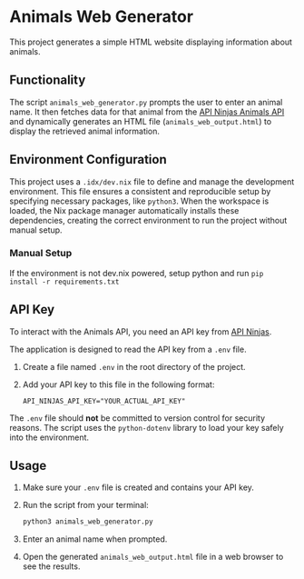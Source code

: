 # Animals Web Generator

This project generates a simple HTML website displaying information about animals.

## Functionality

The script `animals_web_generator.py` prompts the user to enter an animal name. It then fetches data for that animal from the [API Ninjas Animals API](https://api-ninjas.com/api/animals) and dynamically generates an HTML file (`animals_web_output.html`) to display the retrieved animal information.

## Environment Configuration

This project uses a `.idx/dev.nix` file to define and manage the development environment. This file ensures a consistent and reproducible setup by specifying necessary packages, like `python3`. When the workspace is loaded, the Nix package manager automatically installs these dependencies, creating the correct environment to run the project without manual setup.

### Manual Setup
If the environment is not dev.nix powered, setup python and run `pip install -r requirements.txt`

## API Key

To interact with the Animals API, you need an API key from [API Ninjas](https://api-ninjas.com/api/animals).

The application is designed to read the API key from a `.env` file.

1.  Create a file named `.env` in the root directory of the project.
2.  Add your API key to this file in the following format:

    ```
    API_NINJAS_API_KEY="YOUR_ACTUAL_API_KEY"
    ```

The `.env` file should **not** be committed to version control for security reasons. The script uses the `python-dotenv` library to load your key safely into the environment.

## Usage

1.  Make sure your `.env` file is created and contains your API key.
2.  Run the script from your terminal:

    ```bash
    python3 animals_web_generator.py
    ```

3.  Enter an animal name when prompted.
4.  Open the generated `animals_web_output.html` file in a web browser to see the results.

